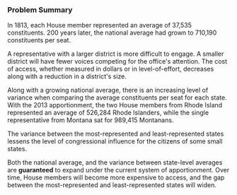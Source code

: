 ### Problem Summary  

In 1813, each House member represented an average of 37,535 constituents. 200 years later, the national average had grown to 710,190 constituents per seat.  

A representative with a larger district is more difficult to engage. A smaller district will have fewer voices competing for the office's attention. The cost of access, whether measured in dollars or in level-of-effort, decreases along with a reduction in a district's size.  

Along with a growing national average, there is an increasing level of variance when comparing the average constituents per seat for each state. With the 2013 apportionment, the two House members from Rhode Island represented an average of 526,284 Rhode Islanders, while the single representative from Montana sat for 989,415 Montanans.   

The variance between the most-represented and least-represented states lessens the level of congressional influence for the citizens of some small states.  

Both the national average, and the variance between state-level averages are **guaranteed** to expand under the current system of apportionment. Over time, House members will become more expensive to access, and the gap between the most-represented and least-represented states will widen.  